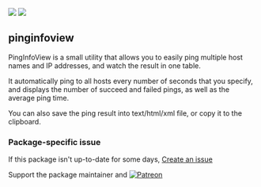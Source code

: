 [![](https://img.shields.io/chocolatey/v/pinginfoview?color=green&label=pinginfoview)](https://chocolatey.org/packages/pinginfoview) [![](https://img.shields.io/chocolatey/dt/pinginfoview)](https://chocolatey.org/packages/pinginfoview)

## pinginfoview
PingInfoView is a small utility that allows you to easily ping multiple host names and IP addresses, and
watch the result in one table.

It automatically ping to all hosts every number of seconds that you specify, and displays the number of
succeed and failed pings, as well as the average ping time.

You can also save the ping result into text/html/xml file, or copy it to the clipboard.

### Package-specific issue
If this package isn't up-to-date for some days, [Create an issue](https://github.com/tunisiano187/Choco-packages/issues/new/choose)

Support the package maintainer and [![Patreon](https://cdn.jsdelivr.net/gh/tunisiano187/choco-packages@f986b7f5de3afc021180256752805698d4efbc38/icons/patreon.png)](https://www.patreon.com/tunisiano)
